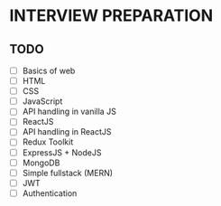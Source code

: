 # INTERVIEW PREPARATION

## TODO
- [ ] Basics of web
- [ ] HTML
- [ ] CSS
- [ ] JavaScript 
- [ ] API handling in vanilla JS
- [ ] ReactJS
- [ ] API handling in ReactJS
- [ ] Redux Toolkit
- [ ] ExpressJS + NodeJS
- [ ] MongoDB
- [ ] Simple fullstack (MERN)
- [ ] JWT
- [ ] Authentication
